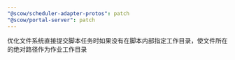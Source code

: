 ```yaml
---
"@scow/scheduler-adapter-protos": patch
"@scow/portal-server": patch
---
```


优化文件系统直接提交脚本任务时如果没有在脚本内部指定工作目录，使文件所在的绝对路径作为作业工作目录
